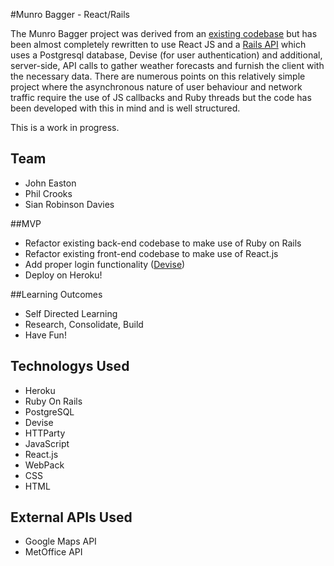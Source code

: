 #Munro Bagger - React/Rails

The Munro Bagger project was derived from an [existing codebase](https://github.com/johneas10/project3_Munro_Bagger) but has been almost completely rewritten to use React JS and a [Rails API](https://github.com/johneas10/MunroBagger_on_Rails) which uses a Postgresql database, Devise (for user authentication) and additional, server-side, API calls to gather weather forecasts and furnish the client with the necessary data. There are numerous points on this relatively simple project where the asynchronous nature of user behaviour and network traffic require the use of JS callbacks and Ruby threads but the code has been developed with this in mind and is well structured.

This is a work in progress.

## Team
- John Easton
- Phil Crooks
- Sian Robinson Davies

##MVP
- Refactor existing back-end codebase to make use of Ruby on Rails
- Refactor existing front-end codebase to make use of React.js
- Add proper login functionality ([Devise](https://github.com/plataformatec/devise))
- Deploy on Heroku!

##Learning Outcomes
- Self Directed Learning
- Research, Consolidate, Build
- Have Fun!

## Technologys Used

- Heroku
- Ruby On Rails
- PostgreSQL
- Devise
- HTTParty
- JavaScript
- React.js
- WebPack
- CSS
- HTML

## External APIs Used

- Google Maps API
- MetOffice API

